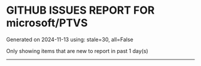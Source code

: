 
# GITHUB ISSUES REPORT FOR microsoft/PTVS


Generated on 2024-11-13 using: stale=30, all=False


Only showing items that are new to report in past 1 day(s)


---




















